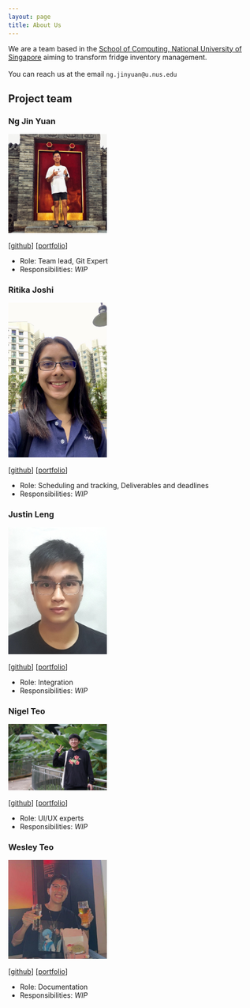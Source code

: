 ```yaml
---
layout: page
title: About Us
---
```


We are a team based in the [School of Computing, National University of Singapore](http://www.comp.nus.edu.sg)
aiming to transform fridge inventory management. <br/><br/>
You can reach us at the email `ng.jinyuan@u.nus.edu`

## Project team

### Ng Jin Yuan

<img src="images/jnjy.png" width="200px">

[[github](http://github.com/jnjy)]
[[portfolio](team/jnjy.md)]

-   Role: Team lead, Git Expert
-   Responsibilities: *WIP*

### Ritika Joshi

<img src="images/rmj1405.png" width="200px">

[[github](https://github.com/rmj1405)]
[[portfolio](team/rmj1405.md)]

-   Role: Scheduling and tracking, Deliverables and deadlines
-   Responsibilities: *WIP*

### Justin Leng

<img src="images/scorpiussigma.png" width="200px">

[[github](http://github.com/scorpiussigma)]
[[portfolio](team/scorpiussigma.md)]

-   Role: Integration
-   Responsibilities: *WIP*

### Nigel Teo

<img src="images/nigelteosw.png" width="200px">

[[github](http://github.com/nigelteosw)]
[[portfolio](team/nigelteosw.md)]

-   Role: UI/UX experts
-   Responsibilities: *WIP*

### Wesley Teo

<img src="images/bisceto.png" width="200px">

[[github](http://github.com/bisceto)]
[[portfolio](team/bicesto.md)]

-   Role: Documentation
-   Responsibilities: *WIP*
